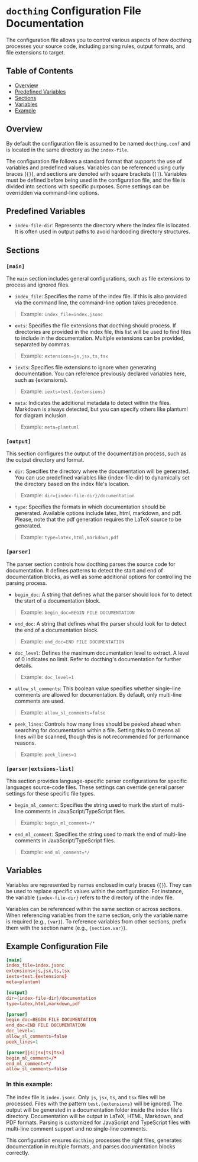 # `docthing` Configuration File Documentation

The configuration file allows you to control various aspects of how docthing processes your source code, including parsing rules, output formats, and file extensions to target.

## Table of Contents

- [Overview](#overview)
- [Predefined Variables](#predefined-variables)
- [Sections](#sections)
- [Variables](#variables)
- [Example](#example-configuration-file)

## Overview

By default the configuration file is assumed to be named `docthing.conf` and is located in the same directory as the `index-file`.

The configuration file follows a standard format that supports the use of variables and predefined values. Variables can be referenced using curly braces (`{}`), and sections are denoted with square brackets (`[]`). Variables must be defined before being used in the configuration file, and the file is divided into sections with specific purposes. Some settings can be overridden via command-line options.

## Predefined Variables

- `index-file-dir`: Represents the directory where the index file is located. It is often used in output paths to avoid hardcoding directory structures.

## Sections

### `[main]`

The `main` section includes general configurations, such as file extensions to process and ignored files.

- `index_file`: Specifies the name of the index file. If this is also provided via the command line, the command-line option takes precedence.
> Example:
> `index_file=index.jsonc`

- `exts`: Specifies the file extensions that docthing should process. If directories are provided in the index file, this list will be used to find files to include in the documentation. Multiple extensions can be provided, separated by commas.
> Example:
> `extensions=js,jsx,ts,tsx`

- `iexts`: Specifies file extensions to ignore when generating documentation. You can reference previously declared variables here, such as {extensions}.
> Example:
> `iexts=test.{extensions}`

- `meta`: Indicates the additional metadata to detect within the files. Markdown is always detected, but you can specify others like plantuml for diagram inclusion.
> Example:
> `meta=plantuml`

### `[output]`

This section configures the output of the documentation process, such as the output directory and format.

- `dir`: Specifies the directory where the documentation will be generated. You can use predefined variables like {index-file-dir} to dynamically set the directory based on the index file's location.
> Example:
> `dir={index-file-dir}/documentation`

- `type`: Specifies the formats in which documentation should be generated. Available options include latex, html, markdown, and pdf. Please, note that the pdf generation requires the LaTeX source to be generated.
> Example:
> `type=latex,html,markdown,pdf`

### `[parser]`

The parser section controls how docthing parses the source code for documentation. It defines patterns to detect the start and end of documentation blocks, as well as some additional options for controlling the parsing process.

- `begin_doc`: A string that defines what the parser should look for to detect the start of a documentation block.
> Example:
> `begin_doc=BEGIN FILE DOCUMENTATION`

- `end_doc`: A string that defines what the parser should look for to detect the end of a documentation block.
> Example:
> `end_doc=END FILE DOCUMENTATION`

- `doc_level`: Defines the maximum documentation level to extract. A level of 0 indicates no limit. Refer to docthing's documentation for further details.
> Example:
> `doc_level=1`

- `allow_sl_comments`: This boolean value specifies whether single-line comments are allowed for documentation. By default, only multi-line comments are used.
> Example:
> `allow_sl_comments=false`

- `peek_lines`: Controls how many lines should be peeked ahead when searching for documentation within a file. Setting this to 0 means all lines will be scanned, though this is not recommended for performance reasons.
> Example:
> `peek_lines=1`

### `[parser|extsions-list]`

This section provides language-specific parser configurations for specific languages source-code files. These settings can override general parser settings for these specific file types.

- `begin_ml_comment`: Specifies the string used to mark the start of multi-line comments in JavaScript/TypeScript files.
> Example:
> `begin_ml_comment=/*`

- `end_ml_comment`: Specifies the string used to mark the end of multi-line comments in JavaScript/TypeScript files.
> Example:
> `end_ml_comment=*/`

## Variables

Variables are represented by names enclosed in curly braces (`{}`). They can be used to replace specific values within the configuration. For instance, the variable `{index-file-dir}` refers to the directory of the index file.

Variables can be referenced within the same section or across sections. When referencing variables from the same section, only the variable name is required (e.g., `{var}`). To reference variables from other sections, prefix them with the section name (e.g., `{section.var}`).

## Example Configuration File

```conf
[main]
index_file=index.jsonc
extensions=js,jsx,ts,tsx
iexts=test.{extensions}
meta=plantuml

[output]
dir={index-file-dir}/documentation
type=latex,html,markdown,pdf

[parser]
begin_doc=BEGIN FILE DOCUMENTATION
end_doc=END FILE DOCUMENTATION
doc_level=1
allow_sl_comments=false
peek_lines=1

[parser|js|jsx|ts|tsx]
begin_ml_comment=/*
end_ml_comment=*/
allow_sl_comments=false
```
### In this example:

The index file is `index.jsonc`.
Only `js`, `jsx`, `ts`, and `tsx` files will be processed.
Files with the pattern `test.{extensions}` will be ignored.
The output will be generated in a documentation folder inside the index file's directory.
Documentation will be output in LaTeX, HTML, Markdown, and PDF formats.
Parsing is customized for JavaScript and TypeScript files with multi-line comment support and no single-line comments.

This configuration ensures `docthing` processes the right files, generates documentation in multiple formats, and parses documentation blocks correctly.
